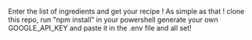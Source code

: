 Enter the list of ingredients and get your recipe !
As simple as that !
clone this repo, run "npm install" in your powershell
generate your own GOOGLE_API_KEY and paste it in the .env file
and all set!
